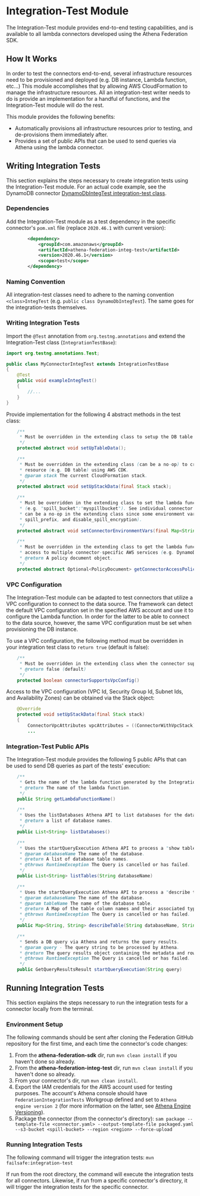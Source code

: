 # Integration-Test Module

The Integration-Test module provides end-to-end testing capabilities, and is available
to all lambda connectors developed using the Athena Federation SDK.

## How It Works

In order to test the connectors end-to-end, several infrastructure resources need to be
provisioned and deployed (e.g. DB instance, Lambda function, etc...) This module accomplishes
that by allowing AWS CloudFormation to manage the infrastructure resources. All an
integration-test writer needs to do is provide an implementation for a handful of functions,
and the Integration-Test module will do the rest.

This module provides the following benefits:
* Automatically provisions all infrastructure resources prior to testing, and de-provisions
them immediately after.
* Provides a set of public APIs that can be used to send queries via Athena using the lambda
connector.

## Writing Integration Tests

This section explains the steps necessary to create integration tests using the
Integration-Test module. For an actual code example, see the DynamoDB connector
[DynamoDbIntegTest integration-test class](https://github.com/awslabs/aws-athena-query-federation/blob/master/athena-dynamodb/src/test/java/com/amazonaws/athena/connectors/dynamodb/DynamoDbIntegTest.java).

### Dependencies

Add the Integration-Test module as a test dependency in the specific connector's `pom.xml` file (replace `2020.46.1`
with current version):

```xml
        <dependency>
            <groupId>com.amazonaws</groupId>
            <artifactId>athena-federation-integ-test</artifactId>
            <version>2020.46.1</version>
            <scope>test</scope>
        </dependency>
```

### Naming Convention

All integration-test classes need to adhere to the naming convention `<class>IntegTest`
(e.g. `public class DynamoDbIntegTest`). The same goes for the integration-tests themselves.

### Writing Integration Tests

Import the `@Test` annotation from `org.testng.annotations` and extend the Integration-Test
class (`IntegrationTestBase`):

```java
import org.testng.annotations.Test;

public class MyConnectorIntegTest extends IntegrationTestBase
{
    @Test
    public void exampleIntegTest()
    {
        //...
    }
}
```

Provide implementation for the following 4 abstract methods in the test class:

```java
    /**
     * Must be overridden in the extending class to setup the DB table (i.e. insert rows into table, etc...)
     */
    protected abstract void setUpTableData();

    /**
     * Must be overridden in the extending class (can be a no-op) to create a connector-specific CloudFormation stack
     * resource (e.g. DB table) using AWS CDK.
     * @param stack The current CloudFormation stack.
     */
    protected abstract void setUpStackData(final Stack stack);

    /**
     * Must be overridden in the extending class to set the lambda function's environment variables key-value pairs
     * (e.g. "spill_bucket":"myspillbucket"). See individual connector for expected environment variables. This method
     * can be a no-op in the extending class since some environment variables are set by default (spill_bucket,
     * spill_prefix, and disable_spill_encryption).
     */
    protected abstract void setConnectorEnvironmentVars(final Map<String, String> environmentVars);

    /**
     * Must be overridden in the extending class to get the lambda function's IAM access policy. The latter sets up
     * access to multiple connector-specific AWS services (e.g. DynamoDB, Elasticsearch etc...)
     * @return A policy document object.
     */
    protected abstract Optional<PolicyDocument> getConnectorAccessPolicy();
```

### VPC Configuration

The Integration-Test module can be adapted to test connectors that utilize a VPC configuration to connect to the data
source. The framework can detect the default VPC configuration set in the specified AWS account and use it to configure
the Lambda function. In order for the latter to be able to connect to the data source, however, the same VPC configuration
must be set when provisioning the DB instance.

To use a VPC configuration, the following method must be overridden in your integration test class to `return true`
(default is false):

```java
    /**
     * Must be overridden in the extending class when the connector supports a VPC configuration.
     * @return false (default)
     */
    protected boolean connectorSupportsVpcConfig()
```
Access to the VPC configuration (VPC Id, Security Group Id, Subnet Ids, and Availability Zones) can be obtained via the
Stack object:

```java
    @Override
    protected void setUpStackData(final Stack stack)
    {
        ConnectorVpcAttributes vpcAttributes = ((ConnectorWithVpcStack) stack).getConnectorVpcAttributes();
        ...
```

### Integration-Test Public APIs

The Integration-Test module provides the following 5 public APIs that can be used to send DB
queries as part of the tests' execution:

```java
    /**
     * Gets the name of the lambda function generated by the Integration-Test module.
     * @return The name of the lambda function.
     */
    public String getLambdaFunctionName()

    /**
     * Uses the listDatabases Athena API to list databases for the data source utilizing the lambda function.
     * @return a list of database names.
     */
    public List<String> listDatabases()

    /**
     * Uses the startQueryExecution Athena API to process a "show tables" query utilizing the lambda function.
     * @param databaseName The name of the database.
     * @return A list of database table names.
     * @throws RuntimeException The Query is cancelled or has failed.
     */
    public List<String> listTables(String databaseName)

    /**
     * Uses the startQueryExecution Athena API to process a "describe table" query utilizing the lambda function.
     * @param databaseName The name of the database.
     * @param tableName The name of the database table.
     * @return A Map of the table column names and their associated types.
     * @throws RuntimeException The Query is cancelled or has failed.
     */
    public Map<String, String> describeTable(String databaseName, String tableName)

    /**
     * Sends a DB query via Athena and returns the query results.
     * @param query - The query string to be processed by Athena.
     * @return The query results object containing the metadata and row information.
     * @throws RuntimeException The Query is cancelled or has failed.
     */
    public GetQueryResultsResult startQueryExecution(String query)
```

## Running Integration Tests

This section explains the steps necessary to run the integration tests for a connector
locally from the terminal.

### Environment Setup

The following commands should be sent after cloning the Federation GitHub repository for
the first time, and each time the connector's code changes:

1. From the **athena-federation-sdk** dir, run `mvn clean install` if you haven't done so already.
2. From the **athena-federation-integ-test** dir, run `mvn clean install` if you haven't done so already.
3. From your connector's dir, run `mvn clean install`.
4. Export the IAM credentials for the AWS account used for testing purposes. The account's Athena console should have
   `FederationIntegrationTests` Workgroup defined and set to `Athena engine version 2` (for more information on the
   latter, see [Athena Engine Versioning](https://docs.aws.amazon.com/athena/latest/ug/engine-versions.html)).
5. Package the connector (from the connector's directory):
`sam package --template-file <connector.yaml> --output-template-file packaged.yaml
--s3-bucket <spill-bucket> --region <region> --force-upload`

### Running Integration Tests

The following command will trigger the integration tests: `mvn failsafe:integration-test`

If run from the root directory, the command will execute the integration tests for all connectors.
Likewise, if run from a specific connector's directory, it will trigger the integration tests
for the specific connector.
